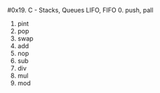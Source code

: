 #0x19. C - Stacks, Queues LIFO, FIFO
0. push, pall
1. pint
2. pop
3. swap
4. add
5. nop
6. sub
7. div
8. mul
9. mod

